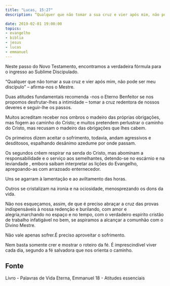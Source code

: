 ```yaml
---
title: "Lucas, 15:27"
description: “Qualquer que não tomar a sua cruz e vier após mim, não pode ser meu discípulo.” Jesus.

date: 2019-02-01 19:00:00
topics: 
- evangelho
- biblia
- jesus
- lucas
- emmanuel
---
```


Neste passo do Novo Testamento, encontramos a verdadeira fórmula para o ingresso ao
Sublime Discipulado.

“Qualquer que não tomar a sua cruz e vier após mim, não pode ser meu discípulo” –
afirma-nos o Mestre.

Duas atitudes fundamentais recomenda -nos o Eterno Benfeitor se nos propomos
desfrutar-lhes a intimidade – tomar a cruz redentora de nossos deveres e seguir-lhe os
passos.

Muitos acreditam receber nos ombros o madeiro das próprias obrigações, mas fogem ao
caminho do Cristo; e muitos pretendem perlustrar o caminho do Cristo, mas recusam o
madeiro das obrigações que lhes cabem.

Os primeiros dizem aceitar o sofrimento, todavia, andam agressivos e desditosos,
espalhando desânimo azedume por onde passam.

Os segundos crêem respirar na senda do Cristo, mas abominam a responsabilidade e o
serviço aos semelhantes, detendo-se no escárnio e na leviandade , embora saibam
interpretar as lições do Evangelho, apregoando-as com arrazoado enternecedor.

Uns se agarram à lamentação e ao aviltamento das horas.

Outros se cristalizam na ironia e na ociosidade, menosprezando os dons da vida.

Não nos esqueçamos, assim, de que é preciso abraçar a cruz das provas indispensáveis
à nossa redenção e burilando, com amor e alegria,marchando no espaço e no tempo,
com o verdadeiro espírito cristão de trabalho infatigável no bem, se aspiramos a alcançar
a comunhão com o Divino Mestre.

Não vale apenas sofrer.É preciso aproveitar o sofrimento.

Nem basta somente crer e mostrar o roteiro da fé. É imprescindível viver cada dia,
segundo a fé salvadora que nos orienta o caminho.



## Fonte
Livro - Palavras de Vida Eterna, Emmanuel
18 - Atitudes essenciais

